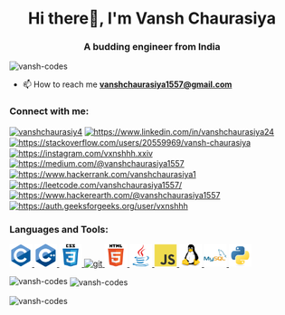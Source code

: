 <h1 align="center">Hi there👋, I'm Vansh Chaurasiya</h1>
<h3 align="center">A budding engineer from India</h3>

<p align="left"> <img src="https://komarev.com/ghpvc/?username=vansh-codes&label=Profile%20views&color=0e75b6&style=flat" alt="vansh-codes" /> </p>

- 📫 How to reach me **vanshchaurasiya1557@gmail.com**

<h3 align="left">Connect with me:</h3>
<p align="left" padding="10">
<a href="https://twitter.com/vanshchaurasiy4" target="blank"><img align="center" src="https://raw.githubusercontent.com/rahuldkjain/github-profile-readme-generator/master/src/images/icons/Social/twitter.svg" alt="vanshchaurasiy4" height="30" width="40" /></a>
<a href="https://linkedin.com/in/https://www.linkedin.com/in/vanshchaurasiya24" target="blank"><img align="center" src="https://raw.githubusercontent.com/rahuldkjain/github-profile-readme-generator/master/src/images/icons/Social/linked-in-alt.svg" alt="https://www.linkedin.com/in/vanshchaurasiya24" height="30" width="40" /></a>
<a href="https://stackoverflow.com/users/https://stackoverflow.com/users/20559969/vansh-chaurasiya" target="blank"><img align="center" src="https://raw.githubusercontent.com/rahuldkjain/github-profile-readme-generator/master/src/images/icons/Social/stack-overflow.svg" alt="https://stackoverflow.com/users/20559969/vansh-chaurasiya" height="30" width="40" /></a>
<a href="https://instagram.com/https://instagram.com/vxnshhh.xxiv" target="blank"><img align="center" src="https://raw.githubusercontent.com/rahuldkjain/github-profile-readme-generator/master/src/images/icons/Social/instagram.svg" alt="https://instagram.com/vxnshhh.xxiv" height="30" width="40" /></a>
<a href="https://medium.com/https://medium.com/@vanshchaurasiya1557" target="blank"><img align="center" src="https://raw.githubusercontent.com/rahuldkjain/github-profile-readme-generator/master/src/images/icons/Social/medium.svg" alt="https://medium.com/@vanshchaurasiya1557" height="30" width="40" /></a>
<a href="https://www.hackerrank.com/https://www.hackerrank.com/vanshchaurasiya1" target="blank"><img align="center" src="https://raw.githubusercontent.com/rahuldkjain/github-profile-readme-generator/master/src/images/icons/Social/hackerrank.svg" alt="https://www.hackerrank.com/vanshchaurasiya1" height="30" width="40" /></a>
<a href="https://www.leetcode.com/https://leetcode.com/vanshchaurasiya1557/" target="blank"><img align="center" src="https://raw.githubusercontent.com/rahuldkjain/github-profile-readme-generator/master/src/images/icons/Social/leet-code.svg" alt="https://leetcode.com/vanshchaurasiya1557/" height="30" width="40" /></a>
<a href="https://www.hackerearth.com/https://www.hackerearth.com/@vanshchaurasiya1557" target="blank"><img align="center" src="https://raw.githubusercontent.com/rahuldkjain/github-profile-readme-generator/master/src/images/icons/Social/hackerearth.svg" alt="https://www.hackerearth.com/@vanshchaurasiya1557" height="30" width="40" /></a>
<a href="https://auth.geeksforgeeks.org/user/https://auth.geeksforgeeks.org/user/vxnshhh" target="blank"><img align="center" src="https://raw.githubusercontent.com/rahuldkjain/github-profile-readme-generator/master/src/images/icons/Social/geeks-for-geeks.svg" alt="https://auth.geeksforgeeks.org/user/vxnshhh" height="30" width="40" /></a>
</p>

<h3 align="left">Languages and Tools:</h3>
<p align="left"> <a href="https://www.cprogramming.com/" target="_blank" rel="noreferrer"> <img src="https://raw.githubusercontent.com/devicons/devicon/master/icons/c/c-original.svg" alt="c" width="40" height="40"/> </a> <a href="https://www.w3schools.com/cpp/" target="_blank" rel="noreferrer"> <img src="https://raw.githubusercontent.com/devicons/devicon/master/icons/cplusplus/cplusplus-original.svg" alt="cplusplus" width="40" height="40"/> </a> <a href="https://www.w3schools.com/css/" target="_blank" rel="noreferrer"> <img src="https://raw.githubusercontent.com/devicons/devicon/master/icons/css3/css3-original-wordmark.svg" alt="css3" width="40" height="40"/> </a> <a href="https://git-scm.com/" target="_blank" rel="noreferrer"> <img src="https://www.vectorlogo.zone/logos/git-scm/git-scm-icon.svg" alt="git" width="40" height="40"/> </a> <a href="https://www.w3.org/html/" target="_blank" rel="noreferrer"> <img src="https://raw.githubusercontent.com/devicons/devicon/master/icons/html5/html5-original-wordmark.svg" alt="html5" width="40" height="40"/> </a> <a href="https://www.java.com" target="_blank" rel="noreferrer"> <img src="https://raw.githubusercontent.com/devicons/devicon/master/icons/java/java-original.svg" alt="java" width="40" height="40"/> </a> <a href="https://developer.mozilla.org/en-US/docs/Web/JavaScript" target="_blank" rel="noreferrer"> <img src="https://raw.githubusercontent.com/devicons/devicon/master/icons/javascript/javascript-original.svg" alt="javascript" width="40" height="40"/> </a> <a href="https://www.linux.org/" target="_blank" rel="noreferrer"> <img src="https://raw.githubusercontent.com/devicons/devicon/master/icons/linux/linux-original.svg" alt="linux" width="40" height="40"/> </a> <a href="https://www.mysql.com/" target="_blank" rel="noreferrer"> <img src="https://raw.githubusercontent.com/devicons/devicon/master/icons/mysql/mysql-original-wordmark.svg" alt="mysql" width="40" height="40"/> </a> <a href="https://www.python.org" target="_blank" rel="noreferrer"> <img src="https://raw.githubusercontent.com/devicons/devicon/master/icons/python/python-original.svg" alt="python" width="40" height="40"/> </a> </p>

<p><img align="left" src="https://github-readme-stats.vercel.app/api/top-langs?username=vansh-codes&show_icons=true&locale=en&layout=compact" alt="vansh-codes" /></p>

<p>&nbsp;<img align="center" src="https://github-readme-stats.vercel.app/api?username=vansh-codes&show_icons=true&locale=en" alt="vansh-codes" /></p>

<p><img align="center" src="https://github-readme-streak-stats.herokuapp.com/?user=vansh-codes&" alt="vansh-codes" /></p>
